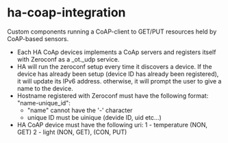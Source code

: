 # ha-coap-integration
Custom components running a CoAP-client to GET/PUT resources held by CoAP-based sensors.

- Each HA CoAp devices implements a CoAp servers and registers itself with Zeroconf as a _ot._udp service.
- HA will run the zeroconf setup every time it discovers a device. If the device has already been setup (device ID has already been registered), it will update its IPv6 address. otherwise, it will prompt the user to give a name to the device.
- Hostname registered with Zeroconf must have the following format: "name-unique_id":
    - "name" cannot have the '-' character
    - unique ID must be uinique (devide ID, uid etc...)
- HA CoAP device must have the following uri:
    1 - temperature (NON, GET)
    2 - light (NON, GET), (CON, PUT)
